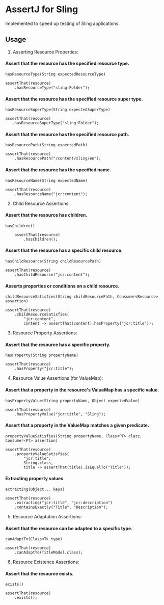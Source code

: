 # AssertJ for Sling

Implemented to speed up testing of Sling applications.

## Usage

1. Asserting Resource Properties:

#### Assert that the resource has the specified resource type.
`hasResourceType(String expectedResourceType)`
        
    assertThat(resource)
        .hasResourceType("sling:Folder");

#### Assert that the resource has the specified resource super type.
`hasResourceSuperType(String expectedSuperType)`

    assertThat(resource)
       .hasResourceSuperType("sling:Folder");

####  Assert that the resource has the specified resource path.
`hasResourcePath(String expectedPath)`
            
    assertThat(resource)
        .hasResourcePath("/content/sling/en");

####  Assert that the resource has the specified name.
`hasResourceName(String expectedName)`
                
    assertThat(resource)
        .hasResourceName("jcr:content"); 


2. Child Resource Assertions:

#### Assert that the resource has children.
`hasChildren()`

        assertThat(resource)
            .hasChildren();

#### Assert that the resource has a specific child resource.
`hasChildResource(String childResourcePath)`

    assertThat(resource)
        .hasChildResource("jcr:content");           

#### Asserts properties or conditions on a child resource.
`childResourceSatisfies(String childResourcePath, Consumer<Resource> assertion)`

    assertThat(resource)
        .childResourceSatisfies(
            "jcr:content", 
            content -> assertThat(content).hasProperty("jcr:title"));    

3. Resource Property Assertions:

#### Assert that the resource has a specific property.
`hasProperty(String propertyName)`
            
    assertThat(resource)
        .hasProperty("jcr:title");

4. Resource Value Assertions (for ValueMap):

#### Assert that a property in the resource's ValueMap has a specific value.
`hasPropertyValue(String propertyName, Object expectedValue)`

    assertThat(resource)
        .hasPropertyValue("jcr:title", "Sling");

#### Assert that a property in the ValueMap matches a given predicate.
`propertyValueSatisfies(String propertyName, Class<PT> clazz, Consumer<PT> assertion)`

    assertThat(resource)
        .propertyValueSatisfies(
            "jcr:title", 
            String.class, 
            title -> assertThat(title).isEqualTo("Title"));

#### Extracting property values
`extracting(Object... keys)`

    assertThat(resource)
        .extracting("jcr:title", "jcr:description")
        .containsExactly("Title", "Description");


5. Resource Adaptation Assertions:

#### Assert that the resource can be adapted to a specific type.
`canAdaptTo(Class<T> type)`
            
    assertThat(resource)
        .canAdaptTo(TitleModel.class);    

6. Resource Existence Assertions:

#### Assert that the resource exists.
`exists()`
    
    assertThat(resource)
        .exists();
